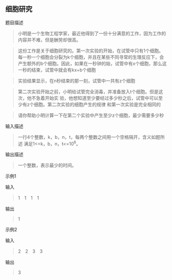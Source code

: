 ## 细胞研究

题目描述

> 小明是一个生物工程学家，最近他得到了一份十分满意的工作，因为工作的内容并不难，但是酬劳却很高。

> 这份工作是关于细胞研究的。第一次实验的开始，在试管中只有1个细胞。每一秒一个细胞会分裂为k个细胞，并且在某些不同寻常的生理反应下，会产生额外的b个细胞。因此，如果在一秒钟的始，试管中有x个细胞，那么这一秒的结束，试管中就会有kx+b个细胞

> 实验结果显示，在n秒结束的那一刻，试管中一共有z个细胞

> 第二次实验开始之前，小明给试管完全消毒，并准备放入t个细胞。但是这次，他不急着开始实
验，他想知道至少要经过多少秒之后，试管中可以至少有z个细胞。第二次实验的细胞产生的规律
和第一次实验是完全相同的

> 请你帮助小明计算一下在第二个实验中产生至少z个细胞，最少需要多少秒

输入描述

> 一行4个整数，k，b，n，t，每两个整数之间用一个空格隔开，含义如题所述
> 满足1<=k，b，n，t<=10<sup>6</sup>。

输出描述

> 一个整数，表示最少的时间。

示例1

输入

> 1　1　1　1

输出

> 1


示例2

输入

> 2　2　3　3

输出

> 3